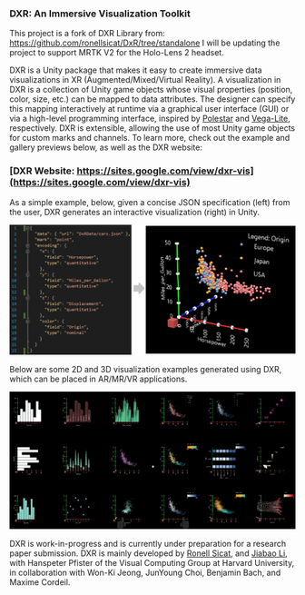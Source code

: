 ### DXR: An Immersive Visualization Toolkit
This project is a fork of DXR Library from: https://github.com/ronellsicat/DxR/tree/standalone
I will be updating the project to support MRTK V2 for the Holo-Lens 2 headset.

DXR is a Unity package that makes it easy to create immersive data visualizations in XR (Augmented/Mixed/Virtual Reality). A visualization in DXR is a collection of Unity game objects whose visual properties (position, color, size, etc.) can be mapped to data attributes. The designer can specify this mapping interactively at runtime via a graphical user interface (GUI) or via a high-level programming interface, inspired by [Polestar](http://vega.github.io/polestar/) and [Vega-Lite](http://vega.github.io/vega-lite/), respectively. DXR is extensible, allowing the use of most Unity game objects for custom marks and channels. To learn more, check out the example and gallery previews below, as well as the DXR website:

### [DXR Website: https://sites.google.com/view/dxr-vis](https://sites.google.com/view/dxr-vis)

As a simple example, below, given a concise JSON specification (left) from the user, DXR generates an interactive visualization (right) in Unity.

<img src="docs/assets/img/example_template3D.png">

Below are some 2D and 3D visualization examples generated using DXR, which can be placed in AR/MR/VR applications.

<img src="docs/assets/img/gallery_overview.png">

DXR is work-in-progress and is currently under preparation for a research paper submission.  DXR is mainly developed by [Ronell Sicat](www.ronellsicat.com), and [Jiabao Li](https://www.jiabaoli.org/), with Hanspeter Pfister of the Visual Computing Group at Harvard University, in collaboration with Won-Ki Jeong, JunYoung Choi, Benjamin Bach, and Maxime Cordeil.
